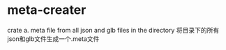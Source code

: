 # meta-creater
crate a. meta file from all json and glb files in the directory
将目录下的所有json和glb文件生成一个.meta文件
